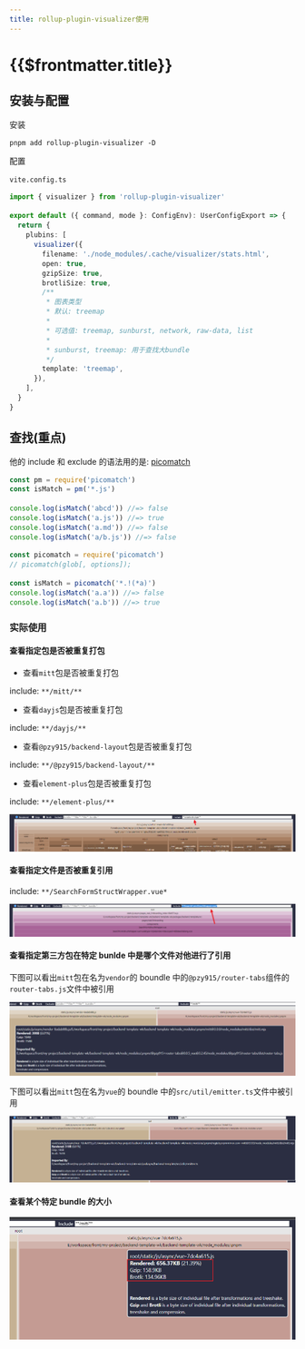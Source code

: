 ```yaml
---
title: rollup-plugin-visualizer使用
---
```


# {{$frontmatter.title}}

## 安装与配置

安装

```shell
pnpm add rollup-plugin-visualizer -D
```

配置

`vite.config.ts`

```ts
import { visualizer } from 'rollup-plugin-visualizer'

export default ({ command, mode }: ConfigEnv): UserConfigExport => {
  return {
    plubins: [
      visualizer({
        filename: './node_modules/.cache/visualizer/stats.html',
        open: true,
        gzipSize: true,
        brotliSize: true,
        /**
         * 图表类型
         * 默认: treemap
         *
         * 可选值: treemap, sunburst, network, raw-data, list
         *
         * sunburst, treemap: 用于查找大bundle
         */
        template: 'treemap',
      }),
    ],
  }
}
```

## 查找(重点)

他的 include 和 exclude 的语法用的是: [picomatch](https://github.com/micromatch/picomatch)

```js
const pm = require('picomatch')
const isMatch = pm('*.js')

console.log(isMatch('abcd')) //=> false
console.log(isMatch('a.js')) //=> true
console.log(isMatch('a.md')) //=> false
console.log(isMatch('a/b.js')) //=> false
```

```js
const picomatch = require('picomatch')
// picomatch(glob[, options]);

const isMatch = picomatch('*.!(*a)')
console.log(isMatch('a.a')) //=> false
console.log(isMatch('a.b')) //=> true
```

### 实际使用

#### 查看指定包是否被重复打包

- 查看`mitt`包是否被重复打包

include: `**/mitt/**`

- 查看`dayjs`包是否被重复打包

include: `**/dayjs/**`

- 查看`@pzy915/backend-layout`包是否被重复打包

include: `**/@pzy915/backend-layout/**`

- 查看`element-plus`包是否被重复打包

include: `**/element-plus/**`

![](asserts/rollup-plugin-visualizer使用-2023-02-27-14-28-03.png)

#### 查看指定文件是否被重复引用

include: `**/SearchFormStructWrapper.vue*`

![](asserts/rollup-plugin-visualizer使用-2023-02-27-14-30-28.png)

#### 查看指定第三方包在特定 bunlde 中是哪个文件对他进行了引用

下图可以看出`mitt`包在名为`vendor`的 boundle 中的`@pzy915/router-tabs`组件的`router-tabs.js`文件中被引用

![](asserts/rollup-plugin-visualizer使用-2023-02-27-14-34-46.png)

下图可以看出`mitt`包在名为`vue`的 boundle 中的`src/util/emitter.ts`文件中被引用

![](asserts/rollup-plugin-visualizer使用-2023-02-27-14-37-45.png)

#### 查看某个特定 bundle 的大小

![](asserts/rollup-plugin-visualizer使用-2023-02-27-14-39-44.png)
